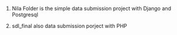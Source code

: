 1.  Nila Folder is the simple data submission project with Django and Postgresql

2.  sdl_final also data submission porject with PHP
